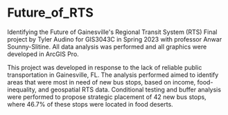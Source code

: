 # Future_of_RTS
Identifying the Future of Gainesville's Regional Transit System (RTS)
Final project by Tyler Audino for GIS3043C in Spring 2023 with professor Anwar Sounny-Slitine.
All data analysis was performed and all graphics were developed in ArcGIS Pro.


This project was developed in response to the lack of reliable public transportation in Gainesville, FL. The analysis performed aimed to identify areas that were most in need of new bus stops, based on income, food-inequality, and geospatial RTS data. Conditional testing and buffer analysis were performed to propose strategic placement of 42 new bus stops, where 46.7% of these stops were located in food deserts. 
